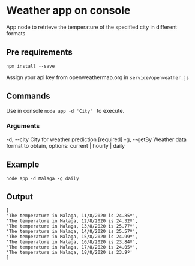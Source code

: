 # Weather app on console

App node to retrieve the temperature of the specified city in different formats

## Pre requirements
`npm install --save`

Assign your api key from openweathermap.org in `service/openweather.js`

## Commands
Use in console `node app -d 'City' ` to execute.

### Arguments
  -d, --city     City for weather prediction [required]
  -g, --getBy    Weather data format to obtain, options: current | hourly | daily

## Example
`node app -d Malaga -g daily`

## Output

```
[
'The temperature in Malaga, 11/8/2020 is 24.85º',
'The temperature in Malaga, 12/8/2020 is 24.32º',
'The temperature in Malaga, 13/8/2020 is 25.77º',
'The temperature in Malaga, 14/8/2020 is 25.57º',
'The temperature in Malaga, 15/8/2020 is 24.99º',
'The temperature in Malaga, 16/8/2020 is 23.84º',
'The temperature in Malaga, 17/8/2020 is 24.05º',
'The temperature in Malaga, 18/8/2020 is 23.9º' 
]
```